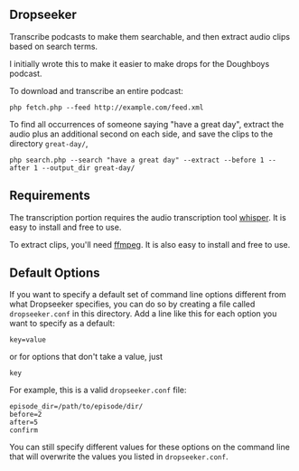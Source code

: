 Dropseeker
---------
Transcribe podcasts to make them searchable, and then extract audio clips based on search terms.

I initially wrote this to make it easier to make drops for the Doughboys podcast.

To download and transcribe an entire podcast:

`php fetch.php --feed http://example.com/feed.xml`

To find all occurrences of someone saying "have a great day", extract the audio plus an additional second on each side, and save the clips to the directory `great-day/`,

`php search.php --search "have a great day" --extract --before 1 --after 1 --output_dir great-day/`

Requirements
------------
The transcription portion requires the audio transcription tool [whisper](https://github.com/openai/whisper). It is easy to install and free to use.

To extract clips, you'll need [ffmpeg](https://ffmpeg.org/download.html). It is also easy to install and free to use.

Default Options
---------------
If you want to specify a default set of command line options different from what Dropseeker specifies, you can do so by creating a file called `dropseeker.conf` in this directory. Add a line like this for each option you want to specify as a default:

```
key=value
```

or for options that don't take a value, just

```
key
```

For example, this is a valid `dropseeker.conf` file:

```
episode_dir=/path/to/episode/dir/
before=2
after=5
confirm
```

You can still specify different values for these options on the command line that will overwrite the values you listed in `dropseeker.conf`.
